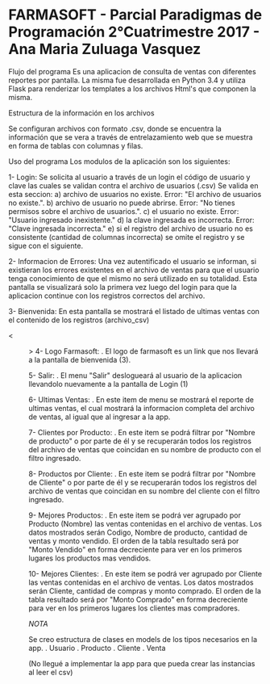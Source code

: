 # FARMASOFT - Parcial Paradigmas de Programación 2°Cuatrimestre 2017 - Ana Maria Zuluaga Vasquez


 
Flujo del programa
 Es una aplicacion de consulta de ventas con diferentes reportes por pantalla. La misma fue desarrollada en Python 3.4 y utiliza Flask para renderizar los templates a los archivos Html's que componen la misma. 

Estructura de la información en los archivos

 Se configuran archivos con formato .csv, donde se encuentra la información que se vera a través de entrelazamiento web que se muestra en forma de tablas con columnas y filas. 

Uso del programa
Los modulos de la aplicación son los siguientes:

1- Login: 
  Se solicita al usuario a través de un login el código de usuario  y clave las cuales se validan contra el archivo de usuarios (.csv)
  Se valida en esta seccion:
  a) archivo de usuarios no existe. Error: "El archivo de usuarios no existe.".
  b) archivo de usuario no puede abrirse. Error: "No tienes permisos sobre el archivo de usuarios.".
  c) el usuario no existe. Error: "Usuario ingresado inexistente."
  d) la clave ingresada es incorrecta. Error: "Clave ingresada incorrecta."
  e) si el registro del archivo de usuario no es consistente (cantidad de columnas incorrecta) se omite el registro y se sigue con el siguiente.
  
2- Informacion de Errores:
  Una vez autentificado el usuario se informan, si existieran los errores existentes en el archivo de ventas para que el usuario tenga conocimiento de que el mismo no será utilizado en su totalidad.
  Esta pantalla se visualizará solo la primera vez luego del login para que la aplicacion continue con los registros correctos del archivo.
  
3- Bienvenida:
  En esta pantalla se mostrará el listado de ultimas ventas con el contenido de los registros (archivo_csv) 

<<Menu>> 
4- Logo Farmasoft:
	. El logo de farmasoft es un link que nos llevará a la pantalla de bienvenida (3).

5- Salir:
	. El menu "Salir" deslogueará al usuario de la aplicacion llevandolo nuevamente a la pantalla de Login (1)

6- Ultimas Ventas:
	. En este item de menu se mostrará el reporte de ultimas ventas, el cual mostrará la informacion completa del archivo de ventas, al igual que al ingresar a la app.

7- Clientes por Producto:
	. En este item se podrá filtrar por "Nombre de producto" o por parte de él y se recuperarán todos los registros del archivo de ventas que coincidan en su nombre de producto con el filtro ingresado.

8- Productos por Cliente:
	. En este item se podrá filtrar por "Nombre de Cliente" o por parte de él y se recuperarán todos los registros del archivo de ventas que coincidan en su nombre del cliente con el filtro ingresado.

9- Mejores Productos:
	. En este item se podrá ver agrupado por Producto (Nombre) las ventas contenidas en el archivo de ventas. Los datos mostrados serán Codigo, Nombre de producto, cantidad de ventas y monto vendido. 
	  El orden de la tabla resultado será por "Monto Vendido" en forma decreciente para ver en los primeros lugares los productos mas vendidos.

10- Mejores Clientes:
	. En este item se podrá ver agrupado por Cliente las ventas contenidas en el archivo de ventas. Los datos mostrados serán Cliente, cantidad de compras y monto comprado. 
	  El orden de la tabla resultado será por "Monto Comprado" en forma decreciente para ver en los primeros lugares los clientes mas compradores.
	  
*NOTA*

 Se creo estructura de clases en models de los tipos necesarios en la app.
. Usuario
. Producto
. Cliente
. Venta

(No llegué a implementar la app para que pueda crear las instancias al leer el csv)

